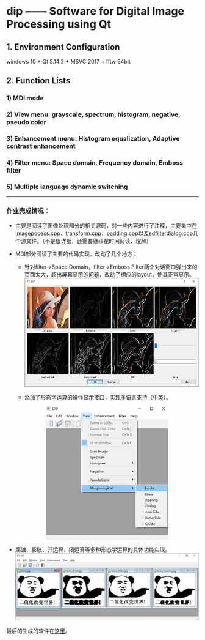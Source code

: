 # dip —— Software for **Digital Image Processing** using Qt

## 1. Environment Configuration
windows 10 + Qt 5.14.2 + MSVC 2017 + fftw 64bit

## 2. Function Lists

### 1) MDI mode
### 2) View menu: grayscale, spectrum, histogram, negative, pseudo color
### 3) Enhancement menu: Histogram equalization, Adaptive contrast enhancement
### 4) Filter menu: Space domain, Frequency domain, Emboss filter
### 5) Multiple language dynamic switching


****
### 作业完成情况：
- 主要是阅读了图像处理部分的相关源码，对一些内容进行了注释，主要集中在[imagepocess.cpp](./imagepocess.cpp)，[transform.cpp](./transform.cpp)，[padding.cpp](./padding.cpp)以及[sdfilterdialog.cpp](./sdfilterdialog.cpp)几个源文件。（不是很详细，还需要继续花时间阅读、理解）
- MDI部分阅读了主要的代码实现，改动了几个地方：
  - 针对filter->Space Domain，filter->Emboss Filter两个对话窗口弹出来的页面太大，超出屏幕显示的问题，改动了相应的layout，使其正常显示。
  &nbsp;
  !["ui_change"](./pic/ui_change.png  )

  - 添加了形态学运算的操作显示接口，实现多语言支持（中英）。
  &nbsp;
  <div  align="center">    
    <img src="./pic/ui_plus.png" width = "320" height = "350" alt="图片名称" align=center />
  </div>


- 腐蚀、膨胀、开运算、闭运算等多种形态学运算的具体功能实现。
  &nbsp;
  !["morphological"](./pic/morphological.png )

最后的生成的软件在[这里](./exec/dip_zxc.exe )。
